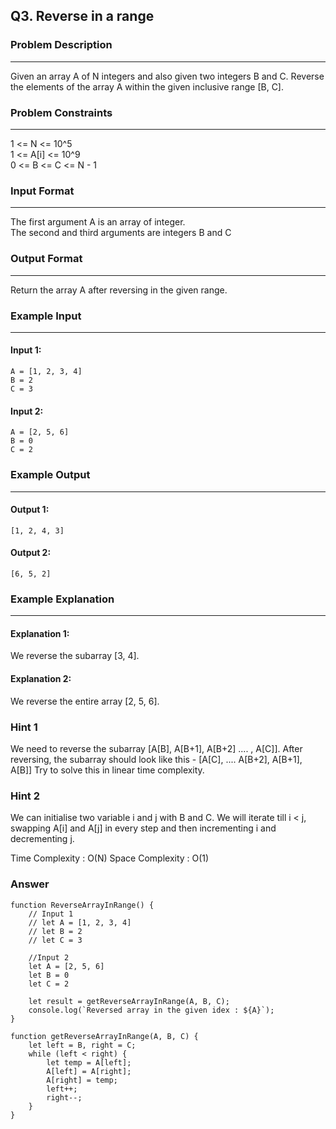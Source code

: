 ## Q3. Reverse in a range
### Problem Description
-----------------------
Given an array A of N integers and also given two integers B and C. Reverse the elements of the array A within the given inclusive range [B, C].


### Problem Constraints
-----------------------
1 <= N <= 10^5 \
1 <= A[i] <= 10^9 \
0 <= B <= C <= N - 1

### Input Format
-----------------------
The first argument A is an array of integer. \
The second and third arguments are integers B and C

### Output Format
-----------------------
Return the array A after reversing in the given range.

### Example Input
-----------------------
#### Input 1:
```
A = [1, 2, 3, 4]
B = 2
C = 3
```

#### Input 2:
```
A = [2, 5, 6]
B = 0
C = 2
```

### Example Output
-----------------------
#### Output 1: 
```
[1, 2, 4, 3]
```
#### Output 2:
```
[6, 5, 2]
```

### Example Explanation
-----------------------
#### Explanation 1:
We reverse the subarray [3, 4]. 

#### Explanation 2:
We reverse the entire array [2, 5, 6].

### Hint 1
We need to reverse the subarray [A[B], A[B+1], A[B+2] .... , A[C]].
After reversing, the subarray should look like this - 
[A[C], .... A[B+2], A[B+1], A[B]]
Try to solve this in  linear time complexity.

### Hint 2
We can initialise two variable i and j with B and C.
We will iterate till i < j, swapping A[i] and A[j]
in every step and then incrementing i and decrementing j.

Time Complexity : O(N)
Space Complexity : O(1)

### Answer

```
function ReverseArrayInRange() {
    // Input 1
    // let A = [1, 2, 3, 4]
    // let B = 2
    // let C = 3

    //Input 2
    let A = [2, 5, 6]
    let B = 0
    let C = 2

    let result = getReverseArrayInRange(A, B, C);
    console.log(`Reversed array in the given idex : ${A}`);
}

function getReverseArrayInRange(A, B, C) {
    let left = B, right = C;
    while (left < right) {
        let temp = A[left];
        A[left] = A[right];
        A[right] = temp;
        left++;
        right--;
    }
}
```
